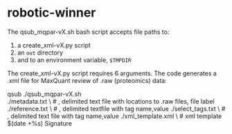 # robotic-winner

The qsub_mqpar-vX.sh bash script accepts file paths to:

1) a create_xml-vX.py script
2) an `out` directory
3) and to an environment variable, `$TMPDIR` 

The create_xml-vX.py script requires 6 arguments.
The code generates a .xml file for MaxQuant review of .raw (proteomics) data:

qsub ./qsub_mqpar-vX.sh \
     ./metadata.txt \ # , delimited text file with locations to .raw files, file label
     ./reference.txt \ # , delimited textfile with tag name,value
     ./select_tags.txt \ # , delimited text file with tag name,value
     ./xml_template.xml \ # xml template
     $(date +%s)
     Signature



